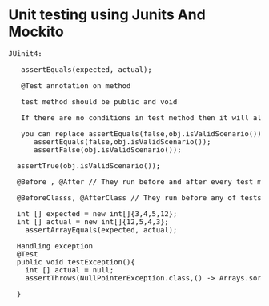 # Unit testing using Junits And Mockito
<pre>
JUinit4:

   assertEquals(expected, actual);
   
   @Test annotation on method
   
   test method should be public and void
   
   If there are no conditions in test method then it will always pass.No failure = success
   
   you can replace assertEquals(false,obj.isValidScenario()); to assertFalse(obj.isValidScenario());
      assertEquals(false,obj.isValidScenario());
      assertFalse(obj.isValidScenario());
      
  assertTrue(obj.isValidScenario());
  
  @Before , @After // They run before and after every test method respectively.
  
  @BeforeClasss, @AfterClass // They run before any of tests is run and after all tests have been run respectvely
  
  int [] expected = new int[]{3,4,5,12};
  int [] actual = new int[]{12,5,4,3};
    assertArrayEquals(expected, actual);
    
  Handling exception
  @Test
  public void testException(){
    int [] actual = null;
    assertThrows(NullPointerException.class,() -> Arrays.sort(actual));
    
  }  
  
  </pre>
